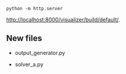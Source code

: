 
```
python -m http.server
```
[http://localhost:8000/visualizer/build/default/](http://localhost:8000/visualizer/build/default/).


## New files

- output_generator.py

- solver_a.py

